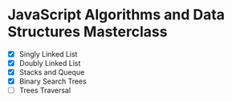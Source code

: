 # JavaScript Algorithms and Data Structures Masterclass

- [x] Singly Linked List
- [x] Doubly Linked List
- [x] Stacks and Queque
- [x] Binary Search Trees
- [ ] Trees Traversal
